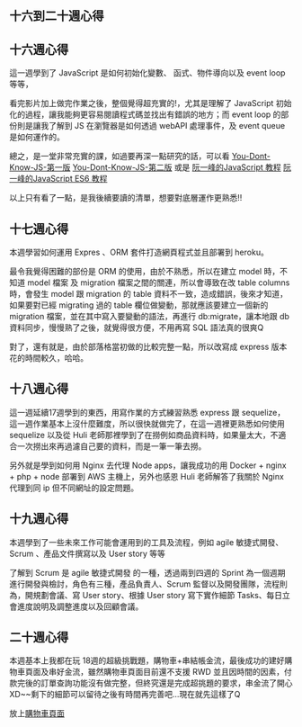 ## 十六到二十週心得

## 十六週心得
  這一週學到了 JavaScript 是如何初始化變數、 函式、物件導向以及 event loop 等等，

  看完影片加上做完作業之後，整個覺得超充實的!，尤其是理解了 JavaScript 初始化的過程，讓我能夠更容易閱讀程式碼並找出有錯誤的地方；而 event loop 的部份則是讓我了解到 JS 在瀏覽器是如何透過 webAPI 處理事件，及 event queue 是如何運作的。
  
  總之，是一堂非常充實的課，如過要再深一點研究的話，可以看
  [You-Dont-Know-JS-第一版](https://github.com/getify/You-Dont-Know-JS/blob/1st-ed/README.md)
  [You-Dont-Know-JS-第二版](https://github.com/getify/You-Dont-Know-JS)
  或是
  [阮一峰的JavaScript 教程](https://wangdoc.com/javascript/index.html)
  [阮一峰的JavaScript ES6 教程](https://wangdoc.com/es6/)

  以上只有看了一點，是我後續要讀的清單，想要對底層運作更熟悉!!

## 十七週心得

本週學習如何運用 Expres 、ORM 套件打造網頁程式並且部署到 heroku。

最令我覺得困難的部份是 ORM 的使用，由於不熟悉，所以在建立 model 時，不知道 model 檔案 及 migration 檔案之間的關連，所以會導致在改 table columns 時，會發生 model 跟 migration 的 table 資料不一致，造成錯誤，後來才知道，如果要對已經 migrating 過的 table 欄位做變動，那就應該要建立一個新的 migration 檔案，並在其中寫入要變動的語法，再進行 db:migrate，讓本地跟 db 資料同步，慢慢熟了之後，就覺得很方便，不用再寫 SQL 語法真的很爽Q

對了，還有就是，由於部落格當初做的比較完整一點，所以改寫成 express 版本花的時間較久，哈哈。

## 十八週心得
  這一週延續17週學到的東西，用寫作業的方式練習熟悉 express 跟 sequelize，這一週作業基本上沒什麼難度，所以很快就做完了，在這一週裡更熟悉如何使用 sequelize 以及從 Huli 老師那裡學到了在撈例如商品資料時，如果量太大，不適合一次撈出來再過濾自己要的資料，而是一筆一筆去撈。

  另外就是學到如何用 Nginx 去代理 Node apps，讓我成功的用 Docker + nginx + php + node 部署到 AWS 主機上，另外也感恩 Huli 老師解答了我關於 Nginx 代理到同 ip 但不同網址的設定問題。

## 十九週心得
本週學到了一些未來工作可能會運用到的工具及流程，例如 agile 敏捷式開發、Scrum 、產品文件撰寫以及 User story 等等

了解到 Scrum 是 agile 敏捷式開發 的一種，透過兩到四週的 Sprint 為一個週期進行開發與檢討，角色有三種，產品負責人、Scrum 監督以及開發團隊，流程則為，開規劃會議、寫 User story、根據 User story 寫下實作細節 Tasks、每日立會進度說明及調整進度以及回顧會議。


## 二十週心得

本週基本上我都在玩 18週的超級挑戰題，購物車+串結帳金流，最後成功的建好購物車頁面及串好金流，雖然購物車頁面目前還不支援 RWD 並且因時間的因素，付款完後的訂單查詢功能沒有做完整，但終究還是完成超挑題的要求，串金流了開心XD~~剩下的細節可以留待之後有時間再完善吧...現在就先這樣了Q

放上[購物車頁面](https://just-a-bite.mentor4th-john.tw/menu)
